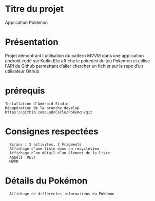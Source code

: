 # Titre du projet 
Application Pokémon 

# Présentation 
Projet démontrant l'utilisation du pattern MVVM dans une application android codé sur Kotlin
Elle affiche le pokedex du jeu Pokemon et utilise l'API de Github permettant d’aller chercher un fichier sur le repo d’un utilisateur Github 
#  prérequis
    Installation d’Android Studio
    Récupération de la branche develop   
    https://githib.com/LudoCarlu/Pokemon/git 

 # Consignes respectées 
      Ecrans : 2 activités, 2 Fragments 
      Affichage d’une liste dans un recycleview 
      Affichage d’un détail d’un élément de la liste 
      Appels  REST 
      MVVM 
      
  # Détails du Pokémon 
      Affichage de différentes informations du Pokémon 



